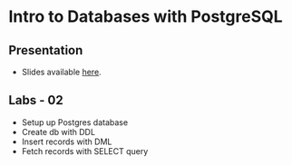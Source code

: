 # Intro to Databases with PostgreSQL

## Presentation
* Slides available [here](https://docs.google.com/presentation/d/1CuvzXJ5ebdV-zoUfpcPn4WNDjiJBp4CEcWFD5lAeUiw/edit?usp=sharing).

## Labs - 02
* Setup up Postgres database 
* Create db with DDL
* Insert records with DML
* Fetch records with SELECT query